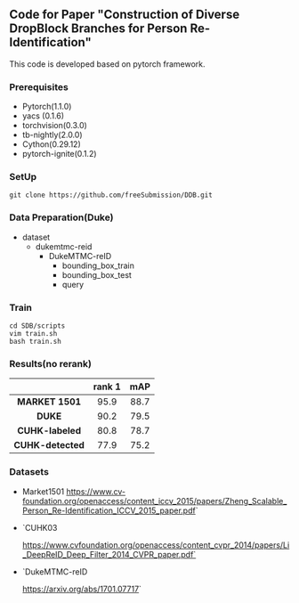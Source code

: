 ## Code for Paper "Construction of Diverse DropBlock Branches for Person Re-Identification"

This code is developed based on pytorch framework.

### Prerequisites

- Pytorch(1.1.0)
- yacs (0.1.6) 
- torchvision(0.3.0)
- tb-nightly(2.0.0)
- Cython(0.29.12)
- pytorch-ignite(0.1.2)

### SetUp

```
git clone https://github.com/freeSubmission/DDB.git
```

### Data Preparation(Duke)

- dataset
  - dukemtmc-reid
    - DukeMTMC-reID
      - bounding_box_train
      - bounding_box_test
      - query

### Train

```
cd SDB/scripts
vim train.sh
bash train.sh
```

### Results(no rerank)

|                   | rank 1 | mAP  |
| :---------------: | :----: | :--: |
|  **MARKET 1501**  |  95.9  | 88.7 |
|     **DUKE**      |  90.2  | 79.5 |
| **CUHK-labeled**  |  80.8  | 78.7 |
| **CUHK-detected** |  77.9  | 75.2 |

### Datasets

- Market1501 <https://www.cv-foundation.org/openaccess/content_iccv_2015/papers/Zheng_Scalable_Person_Re-Identification_ICCV_2015_paper.pdf>`

- `CUHK03 

  https://www.cvfoundation.org/openaccess/content_cvpr_2014/papers/Li_DeepReID_Deep_Filter_2014_CVPR_paper.pdf`

- `DukeMTMC-reID 

  <https://arxiv.org/abs/1701.07717>`





